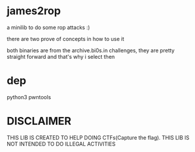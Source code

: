 # james2rop
a minilib to do some rop attacks :)

there are two prove of concepts in how to use it

both binaries are from the archive.bi0s.in challenges, they are pretty straight forward and that's why i select then

# dep
python3 pwntools

# DISCLAIMER
THIS LIB IS CREATED TO HELP DOING CTFs(Capture the flag).
THIS LIB IS NOT INTENDED TO DO ILLEGAL ACTIVITIES


